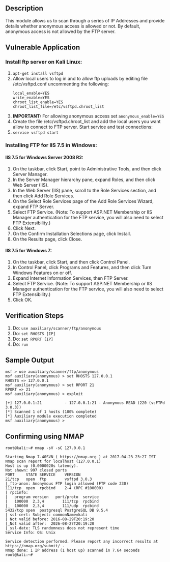 ## Description

This module allows us to scan through a series of IP Addresses and provide details whether anonymous access is allowed or not. By default, anonymous access is not allowed by the FTP server.

## Vulnerable Application

### Install ftp server on Kali Linux:

1.  ```apt-get install vsftpd```
2. Allow local users to log in and to allow ftp uploads by editing file /etc/vsftpd.conf uncommenting the following:
	```
	local_enable=YES
	write_enable=YES
	chroot_list_enable=YES
	chroot_list_file=/etc/vsftpd.chroot_list
	```
3. **IMPORTANT:** For allowing anonymous access set ```anonymous_enable=YES```
4. Create the file /etc/vsftpd.chroot_list and add the local users you want allow to connect to FTP server. Start service and test connections:
5. ```service vsftpd start``` 

### Installing FTP for IIS 7.5 in Windows:

#### IIS 7.5 for Windows Server 2008 R2:

1. On the taskbar, click Start, point to Administrative Tools, and then click Server Manager.
2. In the Server Manager hierarchy pane, expand Roles, and then click Web Server (IIS).
3. In the Web Server (IIS) pane, scroll to the Role Services section, and then click Add Role Services.
4. On the Select Role Services page of the Add Role Services Wizard, expand FTP Server.
5. Select FTP Service. (Note: To support ASP.NET Membership or IIS Manager authentication for the FTP service, you will also need to select FTP Extensibility.)
6. Click Next.
7. On the Confirm Installation Selections page, click Install.
8. On the Results page, click Close. 

#### IIS 7.5 for Windows 7:

1. On the taskbar, click Start, and then click Control Panel.
2. In Control Panel, click Programs and Features, and then click Turn Windows Features on or off.
3. Expand Internet Information Services, then FTP Server.
4. Select FTP Service. (Note: To support ASP.NET Membership or IIS Manager authentication for the FTP service, you will also need to select FTP Extensibility.)
5. Click OK. 

## Verification Steps

1. Do: ```use auxiliary/scanner/ftp/anonymous```
2. Do: ```set RHOSTS [IP]```
3. Do: ```set RPORT [IP]```
4. Do: ```run```

## Sample Output

```
msf > use auxiliary/scanner/ftp/anonymous
msf auxiliary(anonymous) > set RHOSTS 127.0.0.1
RHOSTS => 127.0.0.1
msf auxiliary(anonymous) > set RPORT 21
RPORT => 21
msf auxiliary(anonymous) > exploit

[+] 127.0.0.1:21          - 127.0.0.1:21 - Anonymous READ (220 (vsFTPd 3.0.3))
[*] Scanned 1 of 1 hosts (100% complete)
[*] Auxiliary module execution completed
msf auxiliary(anonymous) > 
```

## Confirming using NMAP

```
root@kali:~# nmap -sV -sC 127.0.0.1

Starting Nmap 7.40SVN ( https://nmap.org ) at 2017-04-23 23:27 IST
Nmap scan report for localhost (127.0.0.1)
Host is up (0.0000020s latency).
Not shown: 997 closed ports
PORT     STATE SERVICE    VERSION
21/tcp   open  ftp        vsftpd 3.0.3
|_ftp-anon: Anonymous FTP login allowed (FTP code 230)
111/tcp  open  rpcbind    2-4 (RPC #100000)
| rpcinfo: 
|   program version   port/proto  service
|   100000  2,3,4        111/tcp  rpcbind
|_  100000  2,3,4        111/udp  rpcbind
5432/tcp open  postgresql PostgreSQL DB 9.5.4
| ssl-cert: Subject: commonName=kali
| Not valid before: 2016-08-29T20:19:20
|_Not valid after:  2026-08-27T20:19:20
|_ssl-date: TLS randomness does not represent time
Service Info: OS: Unix

Service detection performed. Please report any incorrect results at https://nmap.org/submit/ .
Nmap done: 1 IP address (1 host up) scanned in 7.64 seconds
root@kali:~# 
```

